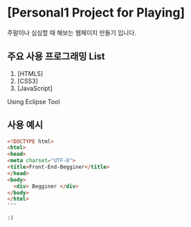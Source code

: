 # [Personal1 Project for Playing]

주말이나 심심할 때 해보는 웹페이지 만들기 입니다.


## 주요 사용 프로그래밍 List 

1. [HTML5]
2. [CSS3]
3. [JavaScript]

Using Eclipse Tool

## 사용 예시

```HTML
<!DOCTYPE html>
<html>
<head>
<meta charset="UTF-8">
<title>Front-End-Begginer</title>
</head>
<body>
  <div> Begginer </div>
</body>
</html>
'''

:)

